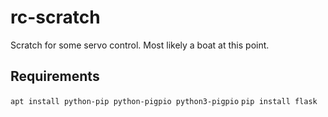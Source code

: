 # rc-scratch

Scratch for some servo control. Most likely a boat at this point.

## Requirements

`apt install python-pip python-pigpio python3-pigpio` 
`pip install flask`
